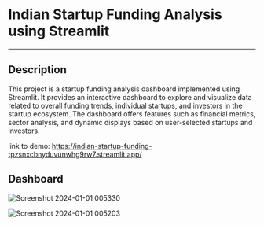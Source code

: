 # Indian Startup Funding Analysis using Streamlit
-------------------------------------------------------------

## Description
 This project is a startup funding analysis dashboard implemented using Streamlit. It provides an interactive dashboard to explore and visualize data related to overall funding trends, individual startups, and investors in the startup ecosystem. The dashboard offers features such as financial metrics, sector analysis, and dynamic displays based on user-selected startups and investors.

 link to demo: https://indian-startup-funding-tpzsnxcbnyduvunwhg9rw7.streamlit.app/

## Dashboard

![Screenshot 2024-01-01 005330](https://github.com/bhavanachitragar/Indian-startup-funding/assets/91766461/aa357b46-75f2-4900-9e5a-4ef268d1b336)

![Screenshot 2024-01-01 005203](https://github.com/bhavanachitragar/Indian-startup-funding/assets/91766461/da6c9347-0c00-4f46-882c-e041f8d1b030)
